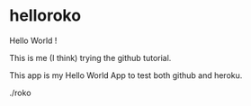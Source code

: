 # helloroko
Hello World !

This is me (I think) trying the github tutorial.

This app is my Hello World App to test both github and heroku.

./roko
